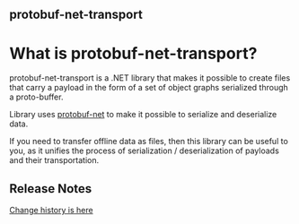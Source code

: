 protobuf-net-transport
-

# What is protobuf-net-transport?

protobuf-net-transport is a .NET library that makes it possible to create files that carry a payload in the form of a set of object graphs serialized through a proto-buffer.

Library uses [protobuf-net](https://github.com/mgravell/protobuf-net) to make it possible to serialize and deserialize data.

If you need to transfer offline data as files, then this library can be useful to you, as it unifies the process of serialization / deserialization of payloads and their transportation.

## Release Notes

[Change history is here](http://reddestroer.github.io/protobuf-net-transport/releasenotes)
